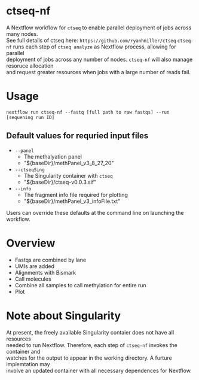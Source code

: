 # ctseq-nf
A Nextflow workflow for `ctseq` to enable parallel deployment of jobs across many nodes.  
See full details of ctseq here: `https://github.com/ryanhmiller/ctseq`
`ctseq-nf` runs each step of `ctseq analyze` as Nextflow process, allowing for parallel  
deployment of jobs across any number of nodes. `ctseq-nf` will also manage resoruce allocation  
and request greater resources when jobs with a large number of reads fail.  

# Usage
`nextflow run ctseq-nf --fastq [full path to raw fastqs] --run [sequening run ID]`

## Default values for requried input files
+ `--panel`
    + The methalyation panel
    + "${baseDir}/methPanel_v3_8_27_20"
+ `--ctseqSing`
    + The Singularity container with `ctseq`
    + "${baseDir}/ctseq-v0.0.3.sif"
+ `--info`
    + The fragment info file required for plotting
    + "${baseDir}/methPanel_v3_infoFile.txt"

Users can override these defaults at the command line on launching the workflow. 

# Overview
+ Fastqs are combined by lane
+ UMIs are added
+ Alignments with Bismark
+ Call molecules
+ Combine all samples to call methylation for entire run
+ Plot

# Note about Singularity
At present, the freely available Singularity contaier does not have all resources  
needed to run Nextflow. Therefore, each step of `ctseq-nf` invokes the container and  
watches for the output to appear in the working directory. A furture implemtation may  
involve an updated container with all necessary dependences for Nextflow.  
